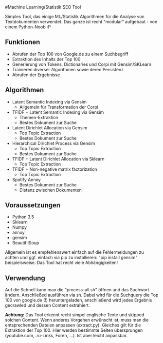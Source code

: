 #Machine Learning/Statistik SEO Tool

Simples Tool, das einige ML/Statistik Algorithmen für die Analyse von Textdokumenten verwendet. Das ganze ist recht "modular" aufgebaut - von einem Python-Noob :P

## Funktionen

- Abrufen der Top 100 von Google.de zu einem Suchbegriff
- Extraktion des Inhalts der Top 100
- Generierung von Tokens, Dictionaries und Corpi mit Gensim/SKLearn
- Trainieren diverser Algorithmen sowie deren Persistenz
- Abrufen der Ergebnisse

## Algorithmen

- Latent Semantic Indexing via Gensim
    - Allgemein für Transformation der Corpi
- TFIDF + Latent Semantic Indexing via Gensim
    - Themen-Extraktion
    - Bestes Dokument zur Suche
- Latent Dirichlet Allocation via Gensim
    - Top Topic Extraction
    - Bestes Dokument zur Suche
- Hierarchical Dirichlet Process via Gensim
    - Top Topic Extraction
    - Bestes Dokument zur Suche
- TFIDF + Latent Dirichlet Allocation via Sklearn
    - Top Topic Extraction
- TFIDF + Non-negative matrix factorization
    - Top Topic Extraction
- Spotify Annoy
    - Bestes Dokument zur Suche
    - Distanz zwischen Dokumenten

## Voraussetzungen

- Python 3.5
- Sklearn
- Numpy
- annoy
- gensim
- BeautifilSoup

Allgemein ist es empfehlenswert einfach auf die Fehlermeldungen zu achten und ggf. einfach via pip zu installieren: "pip install gensim" beispielsweise. Das Tool hat recht viele Abhängigkeiten!

## Verwendung

Auf die Schnell kann man die "process-all.sh" öffnen und das Suchwort ändern. Anschließed ausführen via sh. Dabei wird für die Suchquery die Top 100 von google.de (!) heruntergeladen, anschließend wird jedes Ergebnis gecrawled und dessen Content extrahiert.

<strong>Achtung:</strong> Das Tool erkennt recht simpel englische Texte und skipped solchen Content. Wenn anderes Vorgehen erwünscht ist, muss man die entsprechenden Dateien anpassen (extract.py). Gleiches gilt für die Extraktion der Top 100. Hier werden bestimmte Seiten übersprungen (youtube.com, .ru-Links, Foren, ...). Ist aber leicht anpassbar.
